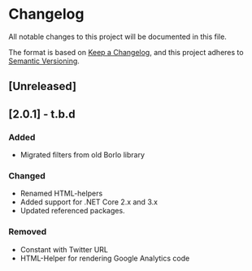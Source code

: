 # Changelog

All notable changes to this project will be documented in this file.

The format is based on [Keep a Changelog](https://keepachangelog.com/en/1.0.0/),
and this project adheres to [Semantic Versioning](https://semver.org/spec/v2.0.0.html).

## [Unreleased]
## [2.0.1] - t.b.d

### Added
- Migrated filters from old Borlo library

### Changed
- Renamed HTML-helpers
- Added support for .NET Core 2.x and 3.x
- Updated referenced packages.

### Removed
- Constant with Twitter URL
- HTML-Helper for rendering Google Analytics code